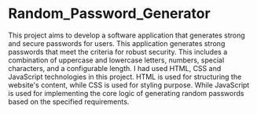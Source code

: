 # Random_Password_Generator

This project aims to develop a software application that
generates strong and secure passwords for users. This
application generates strong passwords that meet the
criteria for robust security. This includes a combination of
uppercase and lowercase letters, numbers, special
characters, and a configurable length. I had used HTML,
CSS and JavaScript technologies in this project. HTML is
used for structuring the website's content, while CSS is
used for styling purpose. While JavaScript is used for
implementing the core logic of generating random
passwords based on the specified requirements.
